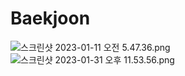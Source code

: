 # Baekjoon
![스크린샷 2023-01-11 오전 5.47.36.png](https://s3-us-west-2.amazonaws.com/secure.notion-static.com/0e5ce67b-5e00-461f-990b-fc98ea17af7b/%E1%84%89%E1%85%B3%E1%84%8F%E1%85%B3%E1%84%85%E1%85%B5%E1%86%AB%E1%84%89%E1%85%A3%E1%86%BA_2023-01-11_%E1%84%8B%E1%85%A9%E1%84%8C%E1%85%A5%E1%86%AB_5.47.36.png)
![스크린샷 2023-01-31 오후 11.53.56.png](https://s3-us-west-2.amazonaws.com/secure.notion-static.com/cccf7cf9-e5c4-4f47-b473-7d7c3cd3edbf/%E1%84%89%E1%85%B3%E1%84%8F%E1%85%B3%E1%84%85%E1%85%B5%E1%86%AB%E1%84%89%E1%85%A3%E1%86%BA_2023-01-31_%E1%84%8B%E1%85%A9%E1%84%92%E1%85%AE_11.53.56.png)

